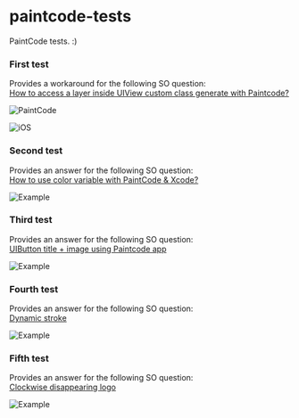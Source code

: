 # paintcode-tests
PaintCode tests. :)

### First test
Provides a workaround for the following SO question:  
[How to access a layer inside UIView custom class generate with Paintcode?](https://stackoverflow.com/questions/45526709/how-to-access-a-layer-inside-uiview-custom-class-generate-with-paintcode)

![PaintCode](https://github.com/backslash-f/paintcode-tests/blob/master/Resources/Screenshots/paintCode.gif)  

![iOS](https://github.com/backslash-f/paintcode-tests/blob/master/Resources/Screenshots/simulator.gif)

### Second test
Provides an answer for the following SO question:  
[How to use color variable with PaintCode & Xcode?](https://stackoverflow.com/questions/45859996/how-to-use-color-variable-with-paintcode-xcode)

![Example](https://github.com/backslash-f/paintcode-tests/blob/master/Resources/Screenshots/dynamicColorsExample.gif)

### Third test
Provides an answer for the following SO question:  
[UIButton title + image using Paintcode app](https://stackoverflow.com/questions/49654237/uibutton-title-image-using-paintcode-app)

![Example](https://github.com/backslash-f/paintcode-tests/blob/master/Resources/Screenshots/textButtonExample.png)

### Fourth test
Provides an answer for the following SO question:  
[Dynamic stroke](https://stackoverflow.com/questions/52154526/paintcode-expression-for-dynamic-stroke-width-based-on-frame)

![Example](https://github.com/backslash-f/paintcode-tests/blob/master/Resources/Screenshots/starViewStroke.png)

### Fifth test
Provides an answer for the following SO question:  
[Clockwise disappearing logo](https://stackoverflow.com/questions/54389273/make-clockwise-disappearing-circle-with-paintcode)

![Example](https://github.com/backslash-f/paintcode-tests/blob/master/Resources/Screenshots/clockwiseAnimationExample.gif)
